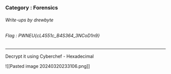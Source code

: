### Category : Forensics
###### Write-ups by drewbyte
###### Flag : PWNEU{cL4551c_B4S364_3NCoD1n9}
---

Decrypt it using Cyberchef - Hexadecimal

![[Pasted image 20240320233106.png]]

